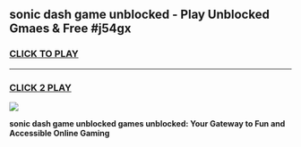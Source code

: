 
## sonic dash game unblocked - Play Unblocked Gmaes & Free #j54gx
<h3>
<a href="https://news.freeplayer.one?title=sonic_dash_game_unblocked&ref=03M">CLICK TO PLAY</a></h3>
<hr>

<h3>
<a href="https://news.freeplayer.one?title=sonic_dash_game_unblocked&ref=03M">CLICK 2 PLAY</a>
  
</h3>

<a href="https://news.freeplayer.one?title=sonic_dash_game_unblocked&ref=03M"><img src="https://clearcache.store/games.png"></a>


**sonic dash game unblocked games unblocked: Your Gateway to Fun and Accessible Online Gaming**
